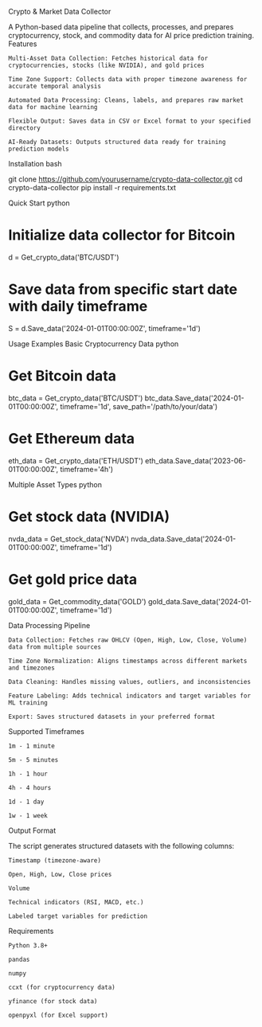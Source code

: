 Crypto & Market Data Collector

A Python-based data pipeline that collects, processes, and prepares cryptocurrency, stock, and commodity data for AI price prediction training.
Features

    Multi-Asset Data Collection: Fetches historical data for cryptocurrencies, stocks (like NVIDIA), and gold prices

    Time Zone Support: Collects data with proper timezone awareness for accurate temporal analysis

    Automated Data Processing: Cleans, labels, and prepares raw market data for machine learning

    Flexible Output: Saves data in CSV or Excel format to your specified directory

    AI-Ready Datasets: Outputs structured data ready for training prediction models

Installation
bash

git clone https://github.com/yourusername/crypto-data-collector.git
cd crypto-data-collector
pip install -r requirements.txt

Quick Start
python

# Initialize data collector for Bitcoin
d = Get_crypto_data('BTC/USDT')

# Save data from specific start date with daily timeframe
S = d.Save_data('2024-01-01T00:00:00Z', timeframe='1d')

Usage Examples
Basic Cryptocurrency Data
python

# Get Bitcoin data
btc_data = Get_crypto_data('BTC/USDT')
btc_data.Save_data('2024-01-01T00:00:00Z', timeframe='1d', save_path='/path/to/your/data')

# Get Ethereum data
eth_data = Get_crypto_data('ETH/USDT')
eth_data.Save_data('2023-06-01T00:00:00Z', timeframe='4h')

Multiple Asset Types
python

# Get stock data (NVIDIA)
nvda_data = Get_stock_data('NVDA')
nvda_data.Save_data('2024-01-01T00:00:00Z', timeframe='1d')

# Get gold price data
gold_data = Get_commodity_data('GOLD')
gold_data.Save_data('2024-01-01T00:00:00Z', timeframe='1d')

Data Processing Pipeline

    Data Collection: Fetches raw OHLCV (Open, High, Low, Close, Volume) data from multiple sources

    Time Zone Normalization: Aligns timestamps across different markets and timezones

    Data Cleaning: Handles missing values, outliers, and inconsistencies

    Feature Labeling: Adds technical indicators and target variables for ML training

    Export: Saves structured datasets in your preferred format

Supported Timeframes

    1m - 1 minute

    5m - 5 minutes

    1h - 1 hour

    4h - 4 hours

    1d - 1 day

    1w - 1 week

Output Format

The script generates structured datasets with the following columns:

    Timestamp (timezone-aware)

    Open, High, Low, Close prices

    Volume

    Technical indicators (RSI, MACD, etc.)

    Labeled target variables for prediction

Requirements

    Python 3.8+

    pandas

    numpy

    ccxt (for cryptocurrency data)

    yfinance (for stock data)

    openpyxl (for Excel support)
